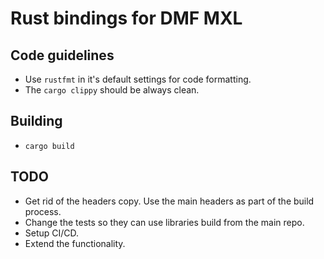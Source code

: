 # Rust bindings for DMF MXL

## Code guidelines

- Use `rustfmt` in it's default settings for code formatting.
- The `cargo clippy` should be always clean.

## Building

- `cargo build`

## TODO

- Get rid of the headers copy. Use the main headers as part of the build process.
- Change the tests so they can use libraries build from the main repo.
- Setup CI/CD.
- Extend the functionality.
